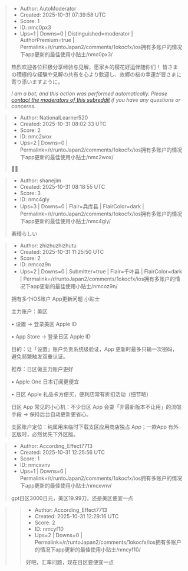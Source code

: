 > - Author: AutoModerator
> - Created: 2025-10-31 07:39:58 UTC
> - Score: 1
> - ID: nmc0px3
> - Ups=1 | Downs=0 | Distinguished=moderator | AuthorPremium=true | Permalink=/r/runtoJapan2/comments/1okocfx/ios拥有多账户的情况下app更新的最佳使用小贴士/nmc0px3/
>
> 热烈欢迎各位积极分享经验与见解，愿家乡的樱花好运伴随你们！
> 皆さまの積極的な経験や見解の共有を心より歓迎し、故郷の桜の幸運が皆さまに寄り添いますように。
> 
> *I am a bot, and this action was performed automatically. Please [contact the moderators of this subreddit](/message/compose/?to=/r/runtoJapan2) if you have any questions or concerns.*

> - Author: NationalLearner520
> - Created: 2025-10-31 08:02:33 UTC
> - Score: 2
> - ID: nmc2wox
> - Ups=2 | Downs=0 | Permalink=/r/runtoJapan2/comments/1okocfx/ios拥有多账户的情况下app更新的最佳使用小贴士/nmc2wox/
>
> 👍🏼

> - Author: shanejim
> - Created: 2025-10-31 08:18:55 UTC
> - Score: 3
> - ID: nmc4gly
> - Ups=3 | Downs=0 | Flair=兵库县 | FlairColor=dark | Permalink=/r/runtoJapan2/comments/1okocfx/ios拥有多账户的情况下app更新的最佳使用小贴士/nmc4gly/
>
> 素晴らしい

> - Author: zhizhuzhizhutu
> - Created: 2025-10-31 11:25:50 UTC
> - Score: 2
> - ID: nmcoz9n
> - Ups=2 | Downs=0 | Submitter=true | Flair=千叶县 | FlairColor=dark | Permalink=/r/runtoJapan2/comments/1okocfx/ios拥有多账户的情况下app更新的最佳使用小贴士/nmcoz9n/
>
> 拥有多个iOS账户 App更新问题 小贴士
> 
> 
> 主力账户：美区
> 
> 	•	设置 → 登录美区 Apple ID
> 
> 	•	App Store → 登录日区 Apple ID
> 
> 目的：让「设置」账户负责系统级验证，App 更新时最多只输一次密码，避免频繁触发双重认证。
> 
> 推荐：日区做主力账户更好
> 
> 	•	Apple One 日本订阅更便宜
> 
> 	•	日区 Apple 礼品卡方便买，便利店常有折扣活动（细节略）
> 
> 日区 App 常见的小心机：不少日区 App 会耍「非最新版本不让用」的流氓手段 → 保持后台自动更新更省心。
> 
> 支区账户定位：纯属用来临时下载支区应用商店独占 App；一款App 有外区版时，必然优先下外区版。

> - Author: According_Effect7713
> - Created: 2025-10-31 12:25:56 UTC
> - Score: 1
> - ID: nmcxvnv
> - Ups=1 | Downs=0 | Permalink=/r/runtoJapan2/comments/1okocfx/ios拥有多账户的情况下app更新的最佳使用小贴士/nmcxvnv/
>
> gpt日区3000日元，美区19.99刀，还是美区便宜一点

>> - Author: According_Effect7713
>> - Created: 2025-10-31 12:29:16 UTC
>> - Score: 2
>> - ID: nmcyf10
>> - Ups=2 | Downs=0 | Permalink=/r/runtoJapan2/comments/1okocfx/ios拥有多账户的情况下app更新的最佳使用小贴士/nmcyf10/
>>
>> 好吧，汇率问题，现在日区要便宜一点
